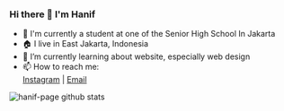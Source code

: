 ### Hi there 👋 I'm Hanif

<!--
**hanif-page/hanif-page** is a ✨ _special_ ✨ repository because its `README.md` (this file) appears on your GitHub profile.

Here are some ideas to get you started:

- 🔭 I’m currently working on ...
- 🌱 I’m currently learning ...
- 👯 I’m looking to collaborate on ...
- 🤔 I’m looking for help with ...
- 💬 Ask me about ...
- 😄 Pronouns: 
- ⚡ Fun fact:
-->

- 🏫 I'm currently a student at one of the Senior High School In Jakarta
- 🏠 I live in East Jakarta, Indonesia
- 🌱 I’m currently learning about website, especially web design
- 📫 How to reach me: <br>
  [Instagram](https://instagram.com/amrrhaniff) |
  [Email](mailto:amrhanif15@gmail.com?subject=Hello%20Hanif%2C%20I%20want%20to%20have%20some%20collaborate%20with%20you&body=My%20Name%20is%20%5BYOUR%20NAME%5D%2C%20I'm%20from%20%5BYOUR%20CITY%5D.%20%5BYOUR%20MESSAGE%5D)

<img alt="hanif-page github stats" src="https://github-readme-stats.vercel.app/api?username=hanif-page&theme=radical&show_icons=true&hide_border=true&line_height=24&text_color=ffffff&bg_color=333333&title_color=ff8800&icon_color=ffd000"/>

<!-- below is the github language use stats -->
<!-- <img alt="hanif-page github language use stats" src="https://github-readme-stats.vercel.app/api/top-langs/?username=hanif-page&theme=radical&show_icons=true&hide_border=true&line_height=24"/> -->
